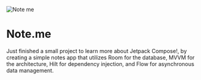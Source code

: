 ![Note me](https://github.com/user-attachments/assets/1e458488-e27d-4b76-badd-ce45cc8dad4e)
# Note.me

Just finished a small project to learn more about Jetpack Compose!, by creating a simple notes app that utilizes Room for the database, MVVM for the architecture, Hilt for dependency injection, and Flow for asynchronous data management.

